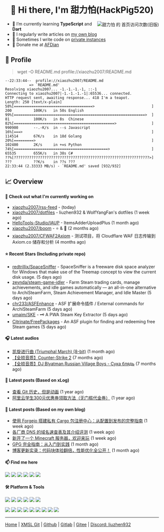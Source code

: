<h1 align="center"> 👋 Hi there, I'm 甜力怕(HackPig520)</h1>
<div align="right"><img align="right" src="https://moe-counter.glitch.me/get/@xiaozhu2007?theme=rule34" alt="甜力怕 的 首页访问次数(旧版)"></div>

- 🌱 I’m currently learning **TypeScript** and **Dart**
- 📝 I regularly write articles on [my own blog](https://blog.liuzhen932.top)
- 🔎 Sometimes I write code on [private instances](https://git.xmsl.im)
- 🧧 Donate me at [AFDian](https://afdian.com/a/xiaozhu2021)

## 📄 Profile

> wget -O README.md profile://xiaozhu2007/README.md

```
--22:33:44--  profile://xiaozhu2007/README.md
           => `README.md'
Resolving xiaozhu2007... -1.-1.-1.-1, ::-1
Connecting to xiaozhu2007|-1.-1.-1.-1|:65536... connected.
HTTP request sent, awaiting response... 418 I'm a teapot.
Length: 250 [text/x-plain]
58%[====================================>                          ] 200          100K/s   in 50s English
99%[============================================================>  ] 81           100K/s   in 8s  Chinese
82%[==============================================>                ] 990900       --.-K/s  in --s Javascript
16%[===>                                                           ] 114514       67K/s    in 18d Golang
20%[=========>                                                     ] 102400       2K/s     in +∞s Python
74%[===========================================>                   ] 65535        655K/s   in 38s C#
??%[??????????????????????????????????????????????????????????????>] ???          ??K/s    in ??s ???
22:33:44 (2.33333 MB/s) - `README.md' saved [932/932]
```

## 📈 Overview

#### 👷 Check out what I'm currently working on
- [xiaozhu2007/rss-feed](https://github.com/xiaozhu2007/rss-feed) -  (today)
- [xiaozhu2007/dotfiles](https://github.com/xiaozhu2007/dotfiles) - liuzhen932 &amp; WolfYangFan&#39;s dotfiles (1 week ago)
- [HelloTools-Studio/IAUP](https://github.com/HelloTools-Studio/IAUP) - ItemsAdderUploadPlus  (1 month ago)
- [xiaozhu2007/boom](https://github.com/xiaozhu2007/boom) - :star: &amp; :eyes: (2 months ago)
- [xiaozhu2007/CFWAF2Axiom](https://github.com/xiaozhu2007/CFWAF2Axiom) - 测试项目，将 Cloudflare WAF 日志传输到 Axiom.co 储存和分析 (4 months ago)

#### ⭐ Recent Stars (Including **private** repo)
- [redtrillix/SpaceSniffer](https://github.com/redtrillix/SpaceSniffer) - SpaceSniffer is a freeware disk space analyzer for Windows that make use of the Treemap concept to view the current disk usage. (5 days ago)
- [zevnda/steam-game-idler](https://github.com/zevnda/steam-game-idler) - Farm Steam trading cards, manage achievements, and idle games automatically — an all-in-one alternative to ArchiSteamFarm, Steam Achievement Manager, and Idle Master (5 days ago)
- [chr233/ASFEnhance](https://github.com/chr233/ASFEnhance) - ASF 扩展命令插件 / External commands for ArchiSteamFarm (5 days ago)
- [umaim/SKE](https://github.com/umaim/SKE) - 🗝 A PWA Steam Key Extractor (5 days ago)
- [Citrinate/FreePackages](https://github.com/Citrinate/FreePackages) - An ASF plugin for finding and redeeming free Steam games (5 days ago)

#### 🎧 Latest audios
- [凯旋进行曲 (Triumphal March) (8-bit)]() (1 month ago)
- [【全损音质】Counter-Strike 2]() (7 months ago)
- [【全损音质】DJ Blyatman,Russian Village Boys - Сука блядь]() (7 months ago)

#### 📰 Latest posts (Based on xLog)
- [查看 Git 历史，但是动画](https://xlog.app/api/redirection?characterId=57409&amp;noteId=56) (1 year ago)
- [阿里云学生300元优惠券领取方法（无门槛代金券）](https://xlog.app/api/redirection?characterId=57409&amp;noteId=55) (1 year ago)

#### 📰 Latest posts (Based on my own blog)
- [使用 Forgejo 搭建私有 Cargo 包注册中心：从配置到发布的完整指南](https://blog.liuzhen932.top/posts/use-forgejo-as-cargo-registry/) (1 week ago)
- [各厂商 DNS 的域名速查表及其介绍评测](https://blog.liuzhen932.top/posts/dns-hosting-provider-list/) (1 week ago)
- [新开了一个 Minecraft 服务器，欢迎来玩](https://blog.liuzhen932.top/posts/nebula-forest-minecraft-server/) (1 week ago)
- [GPG 完全指南：从入门到实践](https://blog.liuzhen932.top/posts/gpg-complete-guide/) (1 month ago)
- [博客更新实录：代码块体验翻倍，性能优化全公开！](https://blog.liuzhen932.top/posts/changelog-202507/) (1 month ago)

#### 📫 Find me here

[![](https://img.shields.io/badge/-Blog-000000?style=flat-square&logo=cloudflarepages&logoColor=white)](https://blog.liuzhen932.top/)
[![](https://img.shields.io/badge/-Email-0078d4?style=flat-square&logo=microsoftoutlook&logoColor=white)](mailto:hackpig520@outlook.com)
![](https://img.shields.io/badge/HackPig520-C160?style=flat-square&logo=wechat&logoColor=white)
[![](https://wakatime.com/badge/user/98fc996b-8c43-4e70-beab-a2d62a86a757.svg?style=flat-square)](https://wakatime.com/@xiaozhu2007)
[![](https://img.shields.io/endpoint?url=https://wakapi.liuzhen932.top/api/compat/shields/v1/liuzhen932/interval:today&label=Today&color=darkgreen&logo=wakatime&style=flat-square)](https://wakapi.liuzhen932.top/leaderboard)
[![](https://img.shields.io/badge/dynamic/json?url=https%3A%2F%2Fapi.swo.moe%2Fstats%2Fsteamfriends%2F76561199783068612&query=count&color=0b1a37&label=Steam&labelColor=134375&logo=steam&suffix=+friends&style=flat-square)](https://steamcommunity.com/profiles/76561199783068612)

#### 🛠 Platform & Tools

[![](https://img.shields.io/badge/-Windows%2010-2376bc?style=flat-square&logo=windows&logoColor=ffffff)](https://www.microsoft.com/windows/get-windows-10)
[![](https://img.shields.io/badge/-Visual%20Studio%20Code-blue?style=flat-square&logo=visual-studio-code&logoColor=ffffff)](https://code.visualstudio.com/)
[![](https://img.shields.io/badge/-AdGuard-688c71?style=flat-square&logo=adguard&logoColor=ffffff)](https://adguard.com/zh_cn/welcome.html)
[![](https://img.shields.io/badge/-P60-ff0000?style=flat-square&logo=huawei&logoColor=ffffff)](https://www.huawei.com/)
[![](https://img.shields.io/badge/-Air%2014%202019-e2231a?style=flat-square&logo=lenovo&logoColor=ffffff)](https://www.lenovo.com/)
[![](https://img.shields.io/badge/-4B%204G-a22846?style=flat-square&logo=raspberrypi&logoColor=ffffff)](https://raspberrypi.com/)

[![](https://img.shields.io/badge/-HTML5-E34F26?style=flat-square&logo=html5&logoColor=white)](https://html.spec.whatwg.org/)
[![](https://img.shields.io/badge/-JavaScript-f7e018?style=flat-square&logo=javascript&logoColor=white)](https://www.ecma-international.org/)
[![](https://img.shields.io/badge/-TypeScript-3178c6?style=flat-square&logo=typescript&logoColor=white)](https://www.typescriptlang.org/)
[![](https://img.shields.io/badge/-Git-f05032?style=flat-square&logo=git&logoColor=white)](https://git-scm.com/)
[![](https://img.shields.io/badge/-Vue.js-4fc08d?style=flat-square&logo=vue.js&logoColor=ffffff)](https://vuejs.org/)
[![](https://img.shields.io/badge/-Node.js-43853d?style=flat-square&logo=node.js&logoColor=ffffff)](https://nodejs.org/)
[![](https://img.shields.io/badge/-Nuxt.js-00c58e?style=flat-square&logo=nuxt.js&logoColor=white)](https://nuxtjs.org/)
[![](https://img.shields.io/badge/-Cloudflare-f38020?style=flat-square&logo=cloudflare&logoColor=white)](https://www.cloudflare.com/)
[![](https://img.shields.io/badge/-Pages-f38020?style=flat-square&logo=cloudflarepages&logoColor=white)](https://www.cloudflare.com/)

---

[Home](https://www.932.moe/) | [XMSL Git](https://git.xmsl.im/liuzhen932) | [Github](https://github.com/xiaozhu2007) | [Gitlab](https://gitlab.com/xiaozhu2007) | [Gitee](https://gitee.com/xiaozhu2007) | [Discord: liuzhen932](#)
